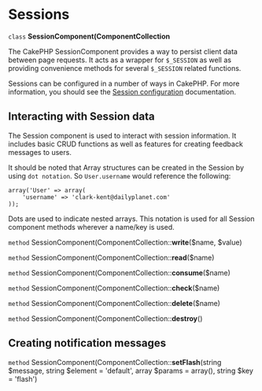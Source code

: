 # Sessions

`class` **SessionComponent(ComponentCollection**

The CakePHP SessionComponent provides a way to persist client data
between page requests. It acts as a wrapper for `$_SESSION` as
well as providing convenience methods for several `$_SESSION`
related functions.

Sessions can be configured in a number of ways in CakePHP. For more
information, you should see the [Session configuration](development/sessions.md)
documentation.

## Interacting with Session data

The Session component is used to interact with session information.
It includes basic CRUD functions as well as features for creating
feedback messages to users.

It should be noted that Array structures can be created in the
Session by using `dot notation`. So `User.username` would
reference the following:

    array('User' => array(
        'username' => 'clark-kent@dailyplanet.com'
    ));

Dots are used to indicate nested arrays. This notation is used for
all Session component methods wherever a name/key is used.

`method` SessionComponent(ComponentCollection::**write**($name, $value)

`method` SessionComponent(ComponentCollection::**read**($name)

`method` SessionComponent(ComponentCollection::**consume**($name)

`method` SessionComponent(ComponentCollection::**check**($name)

`method` SessionComponent(ComponentCollection::**delete**($name)

`method` SessionComponent(ComponentCollection::**destroy**()

## Creating notification messages

`method` SessionComponent(ComponentCollection::**setFlash**(string $message, string $element = 'default', array $params = array(), string $key = 'flash')

